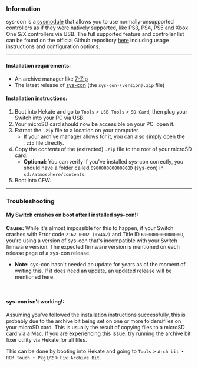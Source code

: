 ### **Information**

sys-con is a [sysmodule](index.md#terminologies) that allows you to use normally-unsupported controllers as if they were natively supported, like PS3, PS4, PS5 and Xbox One S/X controllers via USB. The full supported feature and controller list can be found on the official Github repository [here](https://github.com/cathery/sys-con) including usage instructions and configuration options.

-----

#### Installation requirements:
- An archive manager like [7-Zip](https://www.7-zip.org/)
- The latest release of [sys-con](https://github.com/cathery/sys-con/releases) (the `sys-con-(version).zip` file)

#### Installation instructions:
1. Boot into Hekate and go to `Tools` > `USB Tools` > `SD Card`, then plug your Switch into your PC via USB.
1. Your microSD card should now be accessible on your PC, open it.
1. Extract the `.zip` file to a location on your computer.
    - If your archive manager allows for it, you can also simply open the `.zip` file directly.
1. Copy the *contents* of the (extracted) `.zip` file to the root of your microSD card.
    - **Optional:** You can verify if you've installed sys-con correctly, you should have a folder called `690000000000000D` (sys-con) in `sd:/atmosphere/contents`.
1. Boot into CFW.

-----

### **Troubleshooting**
#### **My Switch crashes on boot after I installed sys-con!:**

**Cause:** While it's almost impossible for this to happen, if your Switch crashes with Error code `2162-0002 (0x4a2)` and Title ID `690000000000000D`, you're using a version of sys-con that's incompatible with your Switch firmware version. The expected firmware version is mentioned on each release page of a sys-con release.

- **Note:** sys-con hasn't needed an update for years as of the moment of writing this. If it does need an update, an updated release will be mentioned here.

&nbsp;

#### **sys-con isn't working!:**

Assuming you've followed the installation instructions successfully, this is probably due to the archive bit being set on one or more folders/files on your microSD card. This is usually the result of copying files to a microSD card via a Mac. If you are experiencing this issue, try running the archive bit fixer utility via Hekate for all files.

This can be done by booting into Hekate and going to `Tools` > `Arch bit • RCM Touch • Pkg1/2` > `Fix Archive Bit`.
